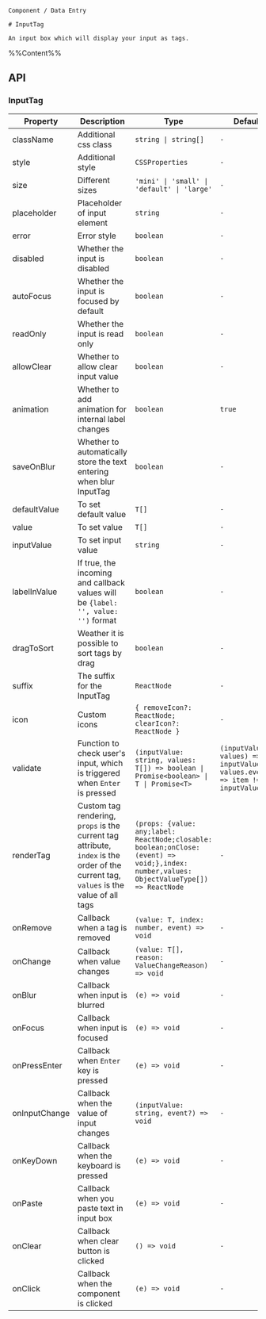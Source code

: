 `````
Component / Data Entry

# InputTag

An input box which will display your input as tags.
`````

%%Content%%

## API

### InputTag

|Property|Description|Type|DefaultValue|Version|
|---|---|---|---|---|
|className|Additional css class|`string \| string[]`|`-`|-|
|style|Additional style|`CSSProperties`|`-`|-|
|size|Different sizes|`'mini' \| 'small' \| 'default' \| 'large'`|`-`|-|
|placeholder|Placeholder of input element|`string`|`-`|-|
|error|Error style|`boolean`|`-`|-|
|disabled|Whether the input is disabled|`boolean`|`-`|-|
|autoFocus|Whether the input is focused by default|`boolean`|`-`|-|
|readOnly|Whether the input is read only|`boolean`|`-`|-|
|allowClear|Whether to allow clear input value|`boolean`|`-`|-|
|animation|Whether to add animation for internal label changes|`boolean`|`true`|2.15.0|
|saveOnBlur|Whether to automatically store the text entering when blur InputTag|`boolean`|`-`|2.25.0|
|defaultValue|To set default value|`T[]`|`-`|-|
|value|To set value|`T[]`|`-`|-|
|inputValue|To set input value|`string`|`-`|-|
|labelInValue|If true, the incoming and callback values will be `{label: '', value: '')` format|`boolean`|`-`|-|
|dragToSort|Weather it is possible to sort tags by drag|`boolean`|`-`|2.27.0|
|suffix|The suffix for the InputTag|`ReactNode`|`-`|-|
|icon|Custom icons|`{ removeIcon?: ReactNode; clearIcon?: ReactNode }`|`-`|-|
|validate|Function to check user's input, which is triggered when `Enter` is pressed|`(inputValue: string, values: T[]) => boolean \| Promise<boolean> \| T \| Promise<T>`|`(inputValue, values) => inputValue && values.every((item) => item !== inputValue)`|return type T and Promise<T> in 2.37.0|
|renderTag|Custom tag rendering, `props` is the current tag attribute, `index` is the order of the current tag, `values` is the value of all tags|`(props: {value: any;label: ReactNode;closable: boolean;onClose: (event) => void;},index: number,values: ObjectValueType[]) => ReactNode`|`-`|index、values added in 2.15.0|
|onRemove|Callback when a tag is removed|`(value: T, index: number, event) => void`|`-`|-|
|onChange|Callback when value changes|`(value: T[], reason: ValueChangeReason) => void`|`-`|`reason` in 2.27.0|
|onBlur|Callback when input is blurred|`(e) => void`|`-`|-|
|onFocus|Callback when input is focused|`(e) => void`|`-`|-|
|onPressEnter|Callback when `Enter` key is pressed|`(e) => void`|`-`|-|
|onInputChange|Callback when the value of input changes|`(inputValue: string, event?) => void`|`-`|-|
|onKeyDown|Callback when the keyboard is pressed|`(e) => void`|`-`|-|
|onPaste|Callback when you paste text in input box|`(e) => void`|`-`|-|
|onClear|Callback when clear button is clicked|`() => void`|`-`|2.20.0|
|onClick|Callback when the component is clicked|`(e) => void`|`-`|-|
